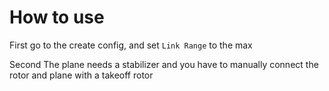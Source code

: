# How to use
First go to the create config, and set `Link Range` to the max

Second 
The plane needs a stabilizer and you have to manually connect the rotor and plane with a takeoff rotor
